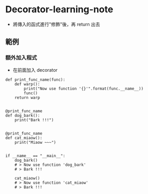 # Decorator-learning-note

- 將傳入的函式進行"修飾"後，再 return 出去

## 範例

### 額外加入程式
- 在前面加入 decorator

```
def print_func_name(func):
    def warp():
        print("Now use function '{}'".format(func.__name__))
        func()
    return warp


@print_func_name
def dog_bark():
    print("Bark !!!")


@print_func_name
def cat_miaow():
    print("Miaow ~~~")


if __name__ == "__main__":
    dog_bark()
    # > Now use function 'dog_bark'
    # > Bark !!!

    cat_miaow()
    # > Now use function 'cat_miaow'
    # > Bark !!!
    
```
